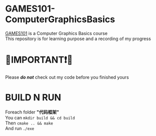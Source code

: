 # GAMES101-ComputerGraphicsBasics
[GAMES101](https://sites.cs.ucsb.edu/~lingqi/teaching/games101.html) is a Computer Graphics Basics course <br /> 
This repository is for learning purpose and a recording of my progress

# 🔴IMPORTANT❗🔴
Please ***do not*** check out my code before you finished yours

# BUILD N RUN
Foreach folder **"代码框架"**  
You can   `mkdir build && cd build`  
Then      `cmake .. && make`  
And run   `./exe`

